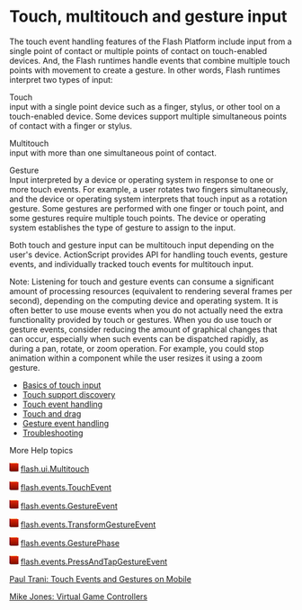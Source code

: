 # Touch, multitouch and gesture input

The touch event handling features of the Flash Platform include input from a
single point of contact or multiple points of contact on touch-enabled devices.
And, the Flash runtimes handle events that combine multiple touch points with
movement to create a gesture. In other words, Flash runtimes interpret two types
of input:

Touch  
input with a single point device such as a finger, stylus, or other tool on a
touch-enabled device. Some devices support multiple simultaneous points of
contact with a finger or stylus.

Multitouch  
input with more than one simultaneous point of contact.

Gesture  
Input interpreted by a device or operating system in response to one or more
touch events. For example, a user rotates two fingers simultaneously, and the
device or operating system interprets that touch input as a rotation gesture.
Some gestures are performed with one finger or touch point, and some gestures
require multiple touch points. The device or operating system establishes the
type of gesture to assign to the input.

Both touch and gesture input can be multitouch input depending on the user's
device. ActionScript provides API for handling touch events, gesture events, and
individually tracked touch events for multitouch input.

Note: Listening for touch and gesture events can consume a significant amount of
processing resources (equivalent to rendering several frames per second),
depending on the computing device and operating system. It is often better to
use mouse events when you do not actually need the extra functionality provided
by touch or gestures. When you do use touch or gesture events, consider reducing
the amount of graphical changes that can occur, especially when such events can
be dispatched rapidly, as during a pan, rotate, or zoom operation. For example,
you could stop animation within a component while the user resizes it using a
zoom gesture.

- [Basics of touch input](WS1ca064e08d7aa93023c59dfc1257b16a3d6-8000.html)
- [Touch support discovery](WS7aa9c23539e7935d-52b3e55a1259fd2d9db-8000.html)
- [Touch event handling](WS1ca064e08d7aa93023c59dfc1257b16a3d6-7ffe.html)
- [Touch and drag](WS1ca064e08d7aa93023c59dfc1257b16a3d6-7ffc.html)
- [Gesture event handling](WS1ca064e08d7aa93023c59dfc1257b16a3d6-7ffd.html)
- [Troubleshooting](WS1ca064e08d7aa930-581fb7b1257b16ff45-8000.html)

More Help topics

![](../../img/flashplatformLinkIndicator.png)
[flash.ui.Multitouch](https://help.adobe.com/en_US/FlashPlatform/reference/actionscript/3/flash/ui/Multitouch.html)

![](../../img/flashplatformLinkIndicator.png)
[flash.events.TouchEvent](https://help.adobe.com/en_US/FlashPlatform/reference/actionscript/3/flash/events/TouchEvent.html)

![](../../img/flashplatformLinkIndicator.png)
[flash.events.GestureEvent](https://help.adobe.com/en_US/FlashPlatform/reference/actionscript/3/flash/events/GestureEvent.html)

![](../../img/flashplatformLinkIndicator.png)
[flash.events.TransformGestureEvent](https://help.adobe.com/en_US/FlashPlatform/reference/actionscript/3/flash/events/TransformGestureEvent.html)

![](../../img/flashplatformLinkIndicator.png)
[flash.events.GesturePhase](https://help.adobe.com/en_US/FlashPlatform/reference/actionscript/3/flash/events/GesturePhase.html)

![](../../img/flashplatformLinkIndicator.png)
[flash.events.PressAndTapGestureEvent](https://help.adobe.com/en_US/FlashPlatform/reference/actionscript/3/flash/events/PressAndTapGestureEvent.html)

[Paul Trani: Touch Events and Gestures on Mobile](http://www.paultrani.com/blog/index.php/2011/02/touch-events-and-gestures-on-mobile/)

[Mike Jones: Virtual Game Controllers](http://blog.flashgen.com/2011/03/21/virtual-game-controllers/)
